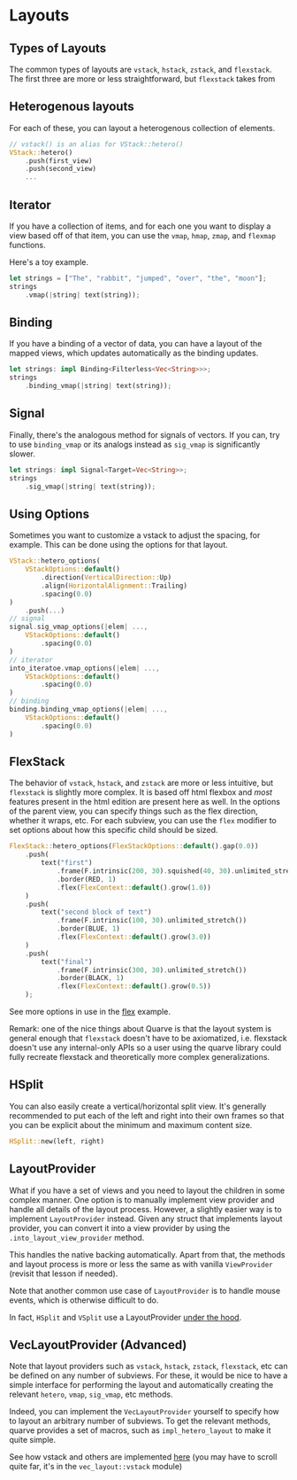 # Layouts

## Types of Layouts

The common types of layouts are `vstack`, `hstack`, `zstack`, and
`flexstack`. The first three are more or less straightforward, but `flexstack`
takes from

## Heterogenous layouts

For each of these, you can layout a heterogenous collection of elements.
```rust
// vstack() is an alias for VStack::hetero()
VStack::hetero()
    .push(first_view)
    .push(second_view)
    ...
```

## Iterator
If you have a collection of items, and for each one you want to display
a view based off of that item,
you can use the `vmap`, `hmap`, `zmap`, and `flexmap` functions.

Here's a toy example.
```rust
let strings = ["The", "rabbit", "jumped", "over", "the", "moon"];
strings
    .vmap(|string| text(string));
```

## Binding
If you have a binding of a vector of data, you can have a layout
of the mapped views, which updates automatically as the binding updates.

```rust
let strings: impl Binding<Filterless<Vec<String>>>;
strings
    .binding_vmap(|string| text(string));
```

## Signal
Finally, there's the analogous method for signals of vectors. If you can,
try to use `binding_vmap` or its analogs instead as `sig_vmap` is significantly
slower.

```rust
let strings: impl Signal<Target=Vec<String>>;
strings
    .sig_vmap(|string| text(string));
```

## Using Options
Sometimes you want to customize a vstack to adjust the spacing, for example.
This can be done using the options for that layout.
```rust
VStack::hetero_options(
    VStackOptions::default()
        .direction(VerticalDirection::Up)
        .align(HorizontalAlignment::Trailing)
        .spacing(0.0)
)
    .push(...)
// signal
signal.sig_vmap_options(|elem| ...,
    VStackOptions::default()
        .spacing(0.0)
)
// iterator
into_iteratoe.vmap_options(|elem| ...,
    VStackOptions::default()
        .spacing(0.0)
)
// binding
binding.binding_vmap_options(|elem| ...,
    VStackOptions::default()
        .spacing(0.0)
)
```

## FlexStack
The behavior of `vstack`, `hstack`, and `zstack` are more or less intuitive,
but `flexstack` is slightly more complex. It is based off html flexbox
and *most* features present in the html edition are present here as well.
In the options of the parent view, you can specify things such
as the flex direction, whether it wraps, etc.
For each subview, you can use the `flex` modifier to set options about how this
specific child should be sized.
```rust
FlexStack::hetero_options(FlexStackOptions::default().gap(0.0))
    .push(
        text("first")
            .frame(F.intrinsic(200, 30).squished(40, 30).unlimited_stretch())
            .border(RED, 1)
            .flex(FlexContext::default().grow(1.0))
    )
    .push(
        text("second block of text")
            .frame(F.intrinsic(100, 30).unlimited_stretch())
            .border(BLUE, 1)
            .flex(FlexContext::default().grow(3.0))
    )
    .push(
        text("final")
            .frame(F.intrinsic(300, 30).unlimited_stretch())
            .border(BLACK, 1)
            .flex(FlexContext::default().grow(0.5))
    );
```

See more options in use in the
[flex](https://github.com/monocurl/quarve/tree/main/examples/flex) example.

Remark: one of the nice things about Quarve is that
the layout system is general enough that `flexstack` doesn't
have to be axiomatized,
i.e. flexstack doesn't use any internal-only APIs
so a user using the quarve library could fully recreate flexstack and theoretically
more complex generalizations.

## HSplit
You can also easily create a vertical/horizontal split view.
It's generally recommended to put each of the left and right
into their own frames so that you can be explicit about the minimum
and maximum content size.
```rust
HSplit::new(left, right)
```

## LayoutProvider
What if you have a set of views and you need to layout the children in
some complex manner. One option is to manually implement view provider
and handle all details of the layout process. However, a slightly easier way
is to implement `LayoutProvider` instead.
Given any struct that implements layout provider, you can convert it into
a view provider by using the `.into_layout_view_provider` method.

This handles the native backing automatically. Apart from that, the
methods and layout process is more or less the same as with vanilla `ViewProvider`
(revisit that lesson if needed).

Note that another common use case of `LayoutProvider` is to handle mouse events,
which is otherwise difficult to do.

In fact, `HSplit` and `VSplit` use a LayoutProvider
[under the hood](https://github.com/monocurl/quarve/blob/main/quarve/src/view/layout.rs).

## VecLayoutProvider (Advanced)
Note that layout providers such as `vstack`, `hstack`, `zstack`, `flexstack`, etc
can be defined on any number of subviews.
For these, it would be nice to have a simple interface for performing the layout
and automatically creating the relevant `hetero`, `vmap`, `sig_vmap`, etc methods.

Indeed, you can implement the `VecLayoutProvider` yourself to specify how to layout
an arbitrary number of subviews. To get the relevant methods, quarve provides
a set of macros, such as `impl_hetero_layout` to make it quite simple.

See how vstack and others are implemented
[here](https://github.com/monocurl/quarve/blob/main/quarve/src/view/layout.rs)
(you may have to scroll quite far, it's in the `vec_layout::vstack` module)

